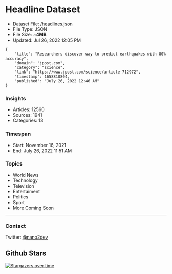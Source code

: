 # Headline Dataset

- Dataset File: [/headlines.json](https://raw.githubusercontent.com/fwd/news/master/headlines.json) 
- File Type: JSON
- File Size: ~**4MB**
- Updated: Jul 26, 2022 12:05 PM

```
{
    "title": "Researchers discover way to predict earthquakes with 80% accuracy",
    "domain": "jpost.com",
    "category": "science",
    "link": "https://www.jpost.com/science/article-712972",
    "timestamp": 1658810804,
    "published": "July 26, 2022 12:46 AM"
}
```

### Insights

- Articles: 12560
- Sources: 1941
- Categories: 13

### Timespan

- Start: November 16, 2021
- End: July 26, 2022 11:51 AM

### Topics

- World News
- Technology
- Television
- Entertaiment
- Politics
- Sport
- More Coming Soon

---

### Contact 

Twitter: [@nano2dev](https://twitter.com/nano2dev)

## Github Stars

[![Stargazers over time](https://starchart.cc/fwd/news.svg)](https://starchart.cc/fwd/news)
	